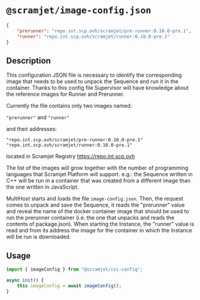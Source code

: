 # `@scramjet/image-config.json`

```json
{
    "prerunner": "repo.int.scp.ovh/scramjet/pre-runner:0.10.0-pre.1",
    "runner": "repo.int.scp.ovh/scramjet/runner:0.10.0-pre.1"
}
```

## Description

This configuration JSON file is necessary to identify the corresponding image that needs to be used to unpack the Sequence and run it in the container. Thanks to this config file Supervisor will have knowledge about the reference images for Runner and Prerunner.

Currently the file contains only two images named:

`"prerunner"`
and
`"runner"`

 and their addresses:

`"repo.int.scp.ovh/scramjet/pre-runner:0.10.0-pre.1"`
`"repo.int.scp.ovh/scramjet/runner:0.10.0-pre.1"`

located in Scramjet Registry <https://repo.int.scp.ovh>

The list of the images will grow together with the number of programming languages that Scramjet Platform will support. e.g.: the Sequence written in C++ will be run in a container that was created from a different image than the one written in JavaScript.

MultiHost starts and loads the file `image-config.json`. Then, the request comes to unpack and save the Sequence, it reads the "prerunner" value and reveal the name of the docker container image that should be used to run the prerunner container (i.e. the one that unpacks and reads the contents of package.json). When starting the Instance, the "runner" value is read and from its address the image for the container in which the Instance will be run is downloaded.

## Usage

[comment]: < I am not sure if the usage below is OK, please correct if not, thank you form the mountain! ;) >

```js
import { imageConfig } from "@scramjet/csi-config";

async init() {
    this.imageConfig = await imageConfig();
}
```
